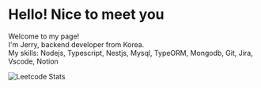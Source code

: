 # Hello! Nice to meet you

Welcome to my page!
<br>
I'm Jerry, backend developer from Korea. 
<br>
My skills: Nodejs, Typescript, Nestjs, Mysql, TypeORM, Mongodb, Git, Jira, Vscode, Notion

![Leetcode Stats](https://leetcard.jacoblin.cool/junmate12)
